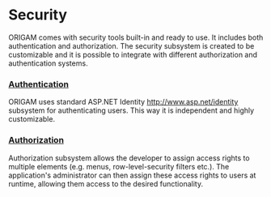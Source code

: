 # Security

ORIGAM comes with security tools built-in and ready to use. It includes both authentication and authorization. The security subsystem is created to be customizable and it is possible to integrate with different authorization and authentication systems.

### [Authentication](/t/Authentication)

ORIGAM uses standard ASP.NET Identity http://www.asp.net/identity subsystem for authenticating users. This way it is independent and highly customizable.

### [Authorization](/t/Authorization)

Authorization subsystem allows the developer to assign access rights to multiple elements (e.g. menus, row-level-security filters etc.). The application's administrator can then assign these access rights to users at runtime, allowing them access to the desired functionality.
